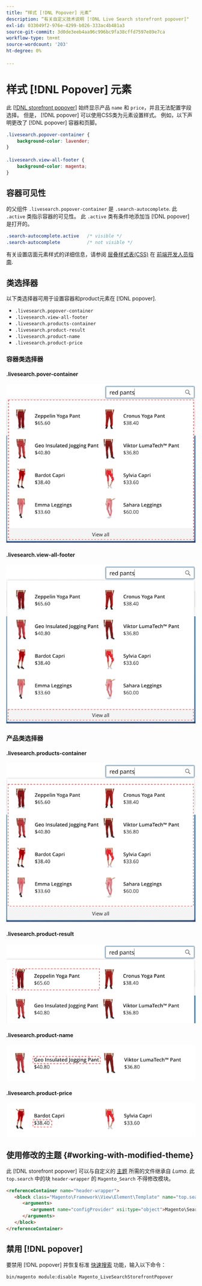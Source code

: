 ```yaml
---
title: “样式 [!DNL Popover] 元素”
description: “有关自定义技术说明 [!DNL Live Search storefront popover]"
exl-id: 033049f2-976e-4299-b026-333ac4b481a3
source-git-commit: 3d0de3eeb4aa96c996bc9fa38cffd7597e89e7ca
workflow-type: tm+mt
source-wordcount: '203'
ht-degree: 0%

---
```


# 样式 [!DNL Popover] 元素

此 [[!DNL storefront popover]](storefront-popover.md) 始终显示产品 `name` 和 `price`，并且无法配置字段选择。 但是， [!DNL popover] 可以使用CSS类为元素设置样式。 例如，以下声明更改了 [!DNL popover] 容器和页脚。

```css
.livesearch.popover-container {
    background-color: lavender;
}

.livesearch.view-all-footer {
    background-color: magenta;
}
```

## 容器可见性

的父组件 `.livesearch.popover-container` 是 `.search-autocomplete`.  此 `.active` 类指示容器的可见性。 此 `.active` 类有条件地添加当 [!DNL popover] 是打开的。

```css
.search-autocomplete.active   /* visible */
.search-autocomplete          /* not visible */
```

有关设置店面元素样式的详细信息，请参阅 [层叠样式表(CSS)](https://developer.adobe.com/commerce/frontend-core/guide/css/) 在 [前端开发人员指南](https://developer.adobe.com/commerce/frontend-core/guide/).

## 类选择器

以下类选择器可用于设置容器和product元素在 [!DNL popover].

* `.livesearch.popover-container`
* `.livesearch.view-all-footer`
* `.livesearch.products-container`
* `.livesearch.product-result`
* `.livesearch.product-name`
* `.livesearch.product-price`

### 容器类选择器

#### .livesearch.pover-container

![[!DNL Popover] 容器](assets/livesearch-popover-container.png)

#### .livesearch.view-all-footer

![查看所有页脚](assets/livesearch-view-all-footer.png)

### 产品类选择器

#### .livesearch.products-container

![产品容器](assets/livesearch-product-container.png)

#### .livesearch.product-result

![产品结果](assets/livesearch-product-result.png)

#### .livesearch.product-name

![产品名称](assets/livesearch-product-name.png)

#### .livesearch.product-price

![产品价格](assets/livesearch-product-price.png)

## 使用修改的主题 {#working-with-modified-theme}

此 [!DNL storefront popover] 可以与自定义的 [主题](https://developer.adobe.com/commerce/frontend-core/guide/themes/) 所需的文件继承自 *Luma*. 此 `top.search` 中的块 `header-wrapper` 的 `Magento_Search` 不得修改模块。

```html
<referenceContainer name="header-wrapper">
   <block class="Magento\Framework\View\Element\Template" name="top.search" as="topSearch" template="Magento_Search::form.mini.phtml">
      <arguments>
         <argument name="configProvider" xsi:type="object">Magento\Search\ViewModel\ConfigProvider</argument>
      </arguments>
   </block>
</referenceContainer>
```

## 禁用 [!DNL popover]

要禁用 [!DNL popover] 并恢复标准 [快速搜索](https://experienceleague.adobe.com/docs/commerce-admin/catalog/catalog/search/search.html#quick-search) 功能，输入以下命令：

```bash
bin/magento module:disable Magento_LiveSearchStorefrontPopover
```

